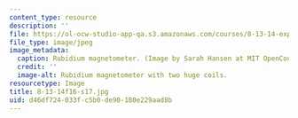 ```yaml
---
content_type: resource
description: ''
file: https://ol-ocw-studio-app-qa.s3.amazonaws.com/courses/8-13-14-experimental-physics-i-ii-junior-lab-fall-2016-spring-2017/d46df724033fc5b0de90180e229aad8b_8-13-14f16-s17.jpg
file_type: image/jpeg
image_metadata:
  caption: Rubidium magnetometer. (Image by Sarah Hansen at MIT OpenCourseWare.)
  credit: ''
  image-alt: Rubidium magnetometer with two huge coils.
resourcetype: Image
title: 8-13-14f16-s17.jpg
uid: d46df724-033f-c5b0-de90-180e229aad8b
---
```

